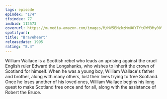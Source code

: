 ```yaml
---
tags: episode
epindex: "174"
tfoindex: 77
imdbid: 112573
coverurl: https://m.media-amazon.com/images/M/MV5BMzkzMmU0YTYtOWM3My00YzBmLWI0YzctOGYyNTkwMWE5MTJkXkEyXkFqcGdeQXVyNzkwMjQ5NzM@._V1_SY300_CR0,0,202,300_.jpg
spotifyurl: 
title: "Braveheart"
releasedate: 1995
rating: "8.4"
---
```


William Wallace is a Scottish rebel who leads an uprising against the cruel English ruler Edward the Longshanks, who wishes to inherit the crown of Scotland for himself. When he was a young boy, William Wallace's father and brother, along with many others, lost their lives trying to free Scotland. Once he loses another of his loved ones, William Wallace begins his long quest to make Scotland free once and for all, along with the assistance of Robert the Bruce.